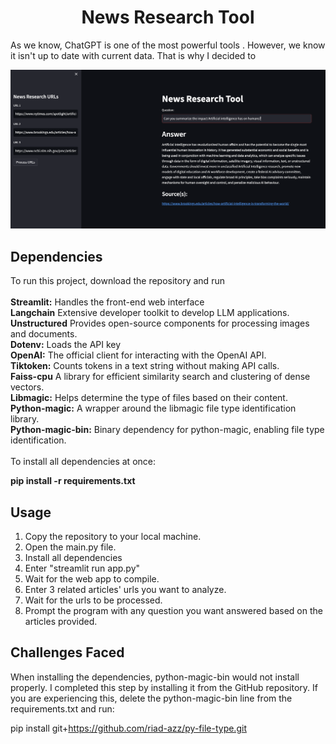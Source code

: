 <h1 align="center">News Research Tool</h1>

As we know, ChatGPT is one of the most powerful tools . However, we know it isn't up to date with current data. That is why I decided to 

![News App Screenshot](./News%20App%20Picture.png)

## Dependencies
To run this project, download the repository and run<br><br>
**Streamlit:** Handles the front-end web interface<br>
**Langchain** Extensive developer toolkit to develop LLM applications.<br>
**Unstructured** Provides open-source components for processing images and documents.<br>
**Dotenv:** Loads the API key<br>
**OpenAI:** The official client for interacting with the OpenAI API.<br>
**Tiktoken:** Counts tokens in a text string without making API calls.<br>
**Faiss-cpu** A library for efficient similarity search and clustering of dense vectors.<br>
**Libmagic:** Helps determine the type of files based on their content.<br>
**Python-magic:** A wrapper around the libmagic file type identification library.<br>
**Python-magic-bin:** Binary dependency for python-magic, enabling file type identification.<br><br>
To install all dependencies at once:

**pip install -r requirements.txt**

## Usage
1. Copy the repository to your local machine.
2. Open the main.py file.
3. Install all dependencies
4. Enter "streamlit run app.py"
5. Wait for the web app to compile.
6. Enter 3 related articles' urls you want to analyze.
7. Wait for the urls to be processed.
8. Prompt the program with any question you want answered based on the articles provided.

## Challenges Faced

When installing the dependencies, python-magic-bin would not install properly. I completed this step by installing it from the GitHub repository. If you are experiencing this, delete the python-magic-bin line from the requirements.txt and run:

pip install git+https://github.com/riad-azz/py-file-type.git
